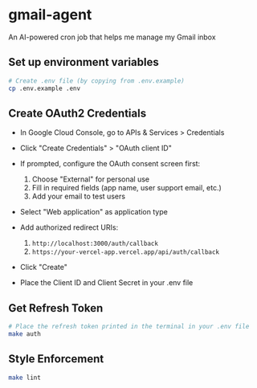 # gmail-agent

An AI-powered cron job that helps me manage my Gmail inbox

## Set up environment variables

```bash
# Create .env file (by copying from .env.example)
cp .env.example .env
```

## Create OAuth2 Credentials

- In Google Cloud Console, go to APIs & Services > Credentials
- Click "Create Credentials" > "OAuth client ID"
- If prompted, configure the OAuth consent screen first:

  1. Choose "External" for personal use
  2. Fill in required fields (app name, user support email, etc.)
  3. Add your email to test users

- Select "Web application" as application type
- Add authorized redirect URIs:

  1. `http://localhost:3000/auth/callback`
  2. `https://your-vercel-app.vercel.app/api/auth/callback`

- Click "Create"
- Place the Client ID and Client Secret in your .env file

## Get Refresh Token

```bash
# Place the refresh token printed in the terminal in your .env file
make auth
```

## Style Enforcement

```bash
make lint
```
